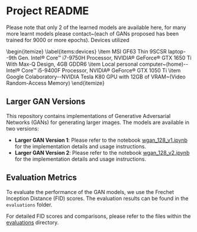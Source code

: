 # Project README

Please note that only 2 of the learned models are available here, for many more learnt models please contact~(each of GANs proposed has been trained for 9000 or more epochs).
Devices utilized

\begin{itemize} \label{items:devices}
  \item MSI GF63 Thin 9SCSR laptop--9th Gen. Intel® Core™ i7-9750H Processor, NVIDIA® GeForce® GTX 1650 Ti With Max-Q Design, 4GB GDDR6
  \item Local personal computer~(home)--Intel® Core™ i5-9400F Processor, NVIDIA® GeForce® GTX 1050 Ti
  \item Google Colaboratory--NVIDIA Tesla K80 GPU with 12GB of VRAM~(Video Random-Access Memory)
\end{itemize}


## Larger GAN Versions

This repository contains implementations of Generative Adversarial Networks (GANs) for generating larger images. The models are available in two versions:

- **Larger GAN Version 1**: Please refer to the notebook [wgan_128_v1.ipynb](./wgan_128_v1.ipynb) for the implementation details and usage instructions.
- **Larger GAN Version 2**: Please refer to the notebook [wgan_128_v2.ipynb](./wgan_128_v2.ipynb) for the implementation details and usage instructions.

## Evaluation Metrics

To evaluate the performance of the GAN models, we use the Frechet Inception Distance (FID) scores. The evaluation results can be found in the `evaluations` folder.

For detailed FID scores and comparisons, please refer to the files within the [evaluations](./evaluations) directory.

